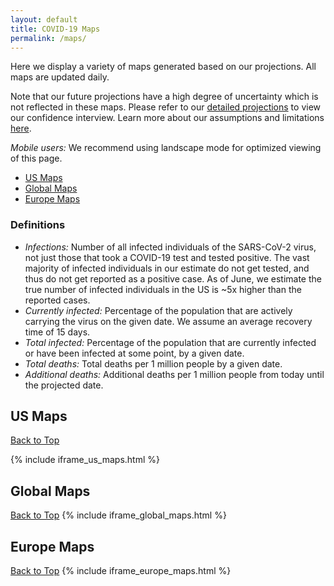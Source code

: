```yaml
---
layout: default
title: COVID-19 Maps
permalink: /maps/
---
```


Here we display a variety of maps generated based on our projections. All maps are updated daily.

Note that our future projections have a high degree of uncertainty which is not reflected in these maps. Please refer to our [detailed projections](/#view-projections) to view our confidence interview. Learn more about our assumptions and limitations [here](/about/#assumptions).

*Mobile users:* We recommend using landscape mode for optimized viewing of this page.

* [US Maps](#us-maps)
* [Global Maps](#global-maps)
* [Europe Maps](#europe-maps)

### Definitions
- *Infections:* Number of all infected individuals of the SARS-CoV-2 virus, not just those that took a COVID-19 test and tested positive. The vast majority of infected individuals in our estimate do not get tested, and thus do not get reported as a positive case. As of June, we estimate the true number of infected individuals in the US is ~5x higher than the reported cases.
- *Currently infected:* Percentage of the population that are actively carrying the virus on the given date. We assume an average recovery time of 15 days.
- *Total infected:* Percentage of the population that are currently infected or have been infected at some point, by a given date.
- *Total deaths:* Total deaths per 1 million people by a given date.
- *Additional deaths:* Additional deaths per 1 million people from today until the projected date.

## US Maps
[Back to Top](#top)

{% include iframe_us_maps.html %}

## Global Maps
[Back to Top](#top)
{% include iframe_global_maps.html %}

## Europe Maps
[Back to Top](#top)
{% include iframe_europe_maps.html %}
